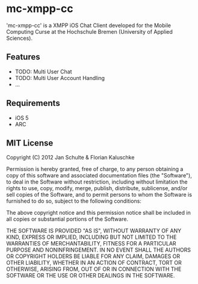 # mc-xmpp-cc

'mc-xmpp-cc' is a XMPP iOS Chat Client developed for the Mobile Computing Curse at the Hochschule Bremen (University of Applied Sciences).


## Features

* TODO: Multi User Chat
* TODO: Multi User Account Handling
* ...


## Requirements

* iOS 5
* ARC


## MIT License
Copyright (C) 2012 Jan Schulte & Florian Kaluschke

Permission is hereby granted, free of charge, to any person obtaining a copy of
this software and associated documentation files (the "Software"), to deal in
the Software without restriction, including without limitation the rights to
use, copy, modify, merge, publish, distribute, sublicense, and/or sell copies
of the Software, and to permit persons to whom the Software is furnished to do
so, subject to the following conditions:

The above copyright notice and this permission notice shall be included in all
copies or substantial portions of the Software.

THE SOFTWARE IS PROVIDED "AS IS", WITHOUT WARRANTY OF ANY KIND, EXPRESS OR
IMPLIED, INCLUDING BUT NOT LIMITED TO THE WARRANTIES OF MERCHANTABILITY,
FITNESS FOR A PARTICULAR PURPOSE AND NONINFRINGEMENT. IN NO EVENT SHALL THE
AUTHORS OR COPYRIGHT HOLDERS BE LIABLE FOR ANY CLAIM, DAMAGES OR OTHER
LIABILITY, WHETHER IN AN ACTION OF CONTRACT, TORT OR OTHERWISE, ARISING FROM,
OUT OF OR IN CONNECTION WITH THE SOFTWARE OR THE USE OR OTHER DEALINGS IN THE
SOFTWARE.




